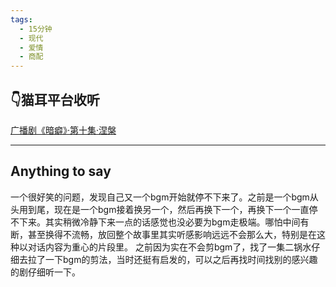 ```yaml
---
tags:
  - 15分钟
  - 现代
  - 爱情
  - 商配
---
```


## 👇猫耳平台收听
[广播剧《暗癖》·第十集·涅槃](https://www.missevan.com/sound/player?id=10029345&from_album_id=8703196)

---
## Anything to say 
一个很好笑的问题，发现自己又一个bgm开始就停不下来了。之前是一个bgm从头用到尾，现在是一个bgm接着换另一个，然后再换下一个，再换下一个一直停不下来。其实稍微冷静下来一点的话感觉也没必要为bgm走极端。哪怕中间有断，甚至换得不流畅，放回整个故事里其实听感影响远远不会那么大，特别是在这种以对话内容为重心的片段里。
之前因为实在不会剪bgm了，找了一集二锅水仔细去拉了一下bgm的剪法，当时还挺有启发的，可以之后再找时间找别的感兴趣的剧仔细听一下。